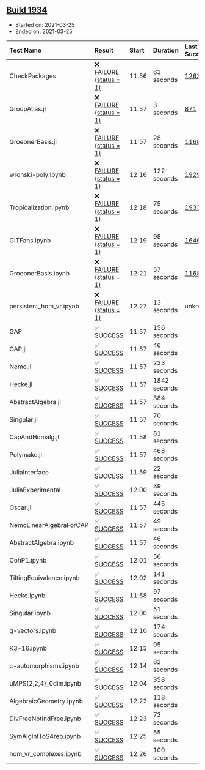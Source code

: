 ## [Build 1934](https://oscarci.mathematik.uni-kl.de/job/oscar-stable/1934/)

* Started on: 2021-03-25
* Ended on: 2021-03-25

| Test Name    | Result | Start | Duration | Last Success | First Failure |
|:-------------|:-------|:------|:---------|:-------------|:--------------|
| CheckPackages | ❌ [FAILURE (status = 1)](https://oscarci.mathematik.uni-kl.de/job/oscar-stable/1934/artifact/logs/build-1934/CheckPackages.log) | 11:56 | 63 seconds | [1263](https://oscarci.mathematik.uni-kl.de/job/oscar-stable/1263/) | [1264](https://oscarci.mathematik.uni-kl.de/job/oscar-stable/1264/) |
| GroupAtlas.jl | ❌ [FAILURE (status = 1)](https://oscarci.mathematik.uni-kl.de/job/oscar-stable/1934/artifact/logs/build-1934/GroupAtlas.jl.log) | 11:57 | 3 seconds | [871](https://oscarci.mathematik.uni-kl.de/job/oscar-stable/871/) | [872](https://oscarci.mathematik.uni-kl.de/job/oscar-stable/872/) |
| GroebnerBasis.jl | ❌ [FAILURE (status = 1)](https://oscarci.mathematik.uni-kl.de/job/oscar-stable/1934/artifact/logs/build-1934/GroebnerBasis.jl.log) | 11:57 | 28 seconds | [1168](https://oscarci.mathematik.uni-kl.de/job/oscar-stable/1168/) | [1169](https://oscarci.mathematik.uni-kl.de/job/oscar-stable/1169/) |
| wronski-poly.ipynb | ❌ [FAILURE (status = 1)](https://oscarci.mathematik.uni-kl.de/job/oscar-stable/1934/artifact/logs/build-1934/wronski-poly.ipynb.log) | 12:16 | 122 seconds | [1929](https://oscarci.mathematik.uni-kl.de/job/oscar-stable/1929/) | [1930](https://oscarci.mathematik.uni-kl.de/job/oscar-stable/1930/) |
| Tropicalization.ipynb | ❌ [FAILURE (status = 1)](https://oscarci.mathematik.uni-kl.de/job/oscar-stable/1934/artifact/logs/build-1934/Tropicalization.ipynb.log) | 12:18 | 75 seconds | [1933](https://oscarci.mathematik.uni-kl.de/job/oscar-stable/1933/) | [1934](https://oscarci.mathematik.uni-kl.de/job/oscar-stable/1934/) |
| GITFans.ipynb | ❌ [FAILURE (status = 1)](https://oscarci.mathematik.uni-kl.de/job/oscar-stable/1934/artifact/logs/build-1934/GITFans.ipynb.log) | 12:19 | 98 seconds | [1646](https://oscarci.mathematik.uni-kl.de/job/oscar-stable/1646/) | [1647](https://oscarci.mathematik.uni-kl.de/job/oscar-stable/1647/) |
| GroebnerBasis.ipynb | ❌ [FAILURE (status = 1)](https://oscarci.mathematik.uni-kl.de/job/oscar-stable/1934/artifact/logs/build-1934/GroebnerBasis.ipynb.log) | 12:21 | 57 seconds | [1168](https://oscarci.mathematik.uni-kl.de/job/oscar-stable/1168/) | [1169](https://oscarci.mathematik.uni-kl.de/job/oscar-stable/1169/) |
| persistent_hom_vr.ipynb | ❌ [FAILURE (status = 1)](https://oscarci.mathematik.uni-kl.de/job/oscar-stable/1934/artifact/logs/build-1934/persistent_hom_vr.ipynb.log) | 12:27 | 13 seconds | unknown | unknown |
| GAP | ✅ [SUCCESS](https://oscarci.mathematik.uni-kl.de/job/oscar-stable/1934/artifact/logs/build-1934/GAP.log) | 11:57 | 156 seconds |  |  |
| GAP.jl | ✅ [SUCCESS](https://oscarci.mathematik.uni-kl.de/job/oscar-stable/1934/artifact/logs/build-1934/GAP.jl.log) | 11:57 | 46 seconds |  |  |
| Nemo.jl | ✅ [SUCCESS](https://oscarci.mathematik.uni-kl.de/job/oscar-stable/1934/artifact/logs/build-1934/Nemo.jl.log) | 11:57 | 233 seconds |  |  |
| Hecke.jl | ✅ [SUCCESS](https://oscarci.mathematik.uni-kl.de/job/oscar-stable/1934/artifact/logs/build-1934/Hecke.jl.log) | 11:57 | 1842 seconds |  |  |
| AbstractAlgebra.jl | ✅ [SUCCESS](https://oscarci.mathematik.uni-kl.de/job/oscar-stable/1934/artifact/logs/build-1934/AbstractAlgebra.jl.log) | 11:57 | 384 seconds |  |  |
| Singular.jl | ✅ [SUCCESS](https://oscarci.mathematik.uni-kl.de/job/oscar-stable/1934/artifact/logs/build-1934/Singular.jl.log) | 11:57 | 70 seconds |  |  |
| CapAndHomalg.jl | ✅ [SUCCESS](https://oscarci.mathematik.uni-kl.de/job/oscar-stable/1934/artifact/logs/build-1934/CapAndHomalg.jl.log) | 11:58 | 81 seconds |  |  |
| Polymake.jl | ✅ [SUCCESS](https://oscarci.mathematik.uni-kl.de/job/oscar-stable/1934/artifact/logs/build-1934/Polymake.jl.log) | 11:57 | 468 seconds |  |  |
| JuliaInterface | ✅ [SUCCESS](https://oscarci.mathematik.uni-kl.de/job/oscar-stable/1934/artifact/logs/build-1934/JuliaInterface.log) | 11:59 | 22 seconds |  |  |
| JuliaExperimental | ✅ [SUCCESS](https://oscarci.mathematik.uni-kl.de/job/oscar-stable/1934/artifact/logs/build-1934/JuliaExperimental.log) | 12:00 | 39 seconds |  |  |
| Oscar.jl | ✅ [SUCCESS](https://oscarci.mathematik.uni-kl.de/job/oscar-stable/1934/artifact/logs/build-1934/Oscar.jl.log) | 11:57 | 445 seconds |  |  |
| NemoLinearAlgebraForCAP | ✅ [SUCCESS](https://oscarci.mathematik.uni-kl.de/job/oscar-stable/1934/artifact/logs/build-1934/NemoLinearAlgebraForCAP.log) | 11:57 | 49 seconds |  |  |
| AbstractAlgebra.ipynb | ✅ [SUCCESS](https://oscarci.mathematik.uni-kl.de/job/oscar-stable/1934/artifact/logs/build-1934/AbstractAlgebra.ipynb.log) | 11:57 | 46 seconds |  |  |
| CohP1.ipynb | ✅ [SUCCESS](https://oscarci.mathematik.uni-kl.de/job/oscar-stable/1934/artifact/logs/build-1934/CohP1.ipynb.log) | 12:01 | 56 seconds |  |  |
| TiltingEquivalence.ipynb | ✅ [SUCCESS](https://oscarci.mathematik.uni-kl.de/job/oscar-stable/1934/artifact/logs/build-1934/TiltingEquivalence.ipynb.log) | 12:02 | 141 seconds |  |  |
| Hecke.ipynb | ✅ [SUCCESS](https://oscarci.mathematik.uni-kl.de/job/oscar-stable/1934/artifact/logs/build-1934/Hecke.ipynb.log) | 11:58 | 97 seconds |  |  |
| Singular.ipynb | ✅ [SUCCESS](https://oscarci.mathematik.uni-kl.de/job/oscar-stable/1934/artifact/logs/build-1934/Singular.ipynb.log) | 12:00 | 51 seconds |  |  |
| g-vectors.ipynb | ✅ [SUCCESS](https://oscarci.mathematik.uni-kl.de/job/oscar-stable/1934/artifact/logs/build-1934/g-vectors.ipynb.log) | 12:10 | 174 seconds |  |  |
| K3-16.ipynb | ✅ [SUCCESS](https://oscarci.mathematik.uni-kl.de/job/oscar-stable/1934/artifact/logs/build-1934/K3-16.ipynb.log) | 12:13 | 95 seconds |  |  |
| c-automorphisms.ipynb | ✅ [SUCCESS](https://oscarci.mathematik.uni-kl.de/job/oscar-stable/1934/artifact/logs/build-1934/c-automorphisms.ipynb.log) | 12:14 | 82 seconds |  |  |
| uMPS(2,2,4)_0dim.ipynb | ✅ [SUCCESS](https://oscarci.mathematik.uni-kl.de/job/oscar-stable/1934/artifact/logs/build-1934/uMPS-2-2-4-_0dim.ipynb.log) | 12:04 | 358 seconds |  |  |
| AlgebraicGeometry.ipynb | ✅ [SUCCESS](https://oscarci.mathematik.uni-kl.de/job/oscar-stable/1934/artifact/logs/build-1934/AlgebraicGeometry.ipynb.log) | 12:22 | 118 seconds |  |  |
| DivFreeNotIndFree.ipynb | ✅ [SUCCESS](https://oscarci.mathematik.uni-kl.de/job/oscar-stable/1934/artifact/logs/build-1934/DivFreeNotIndFree.ipynb.log) | 12:23 | 73 seconds |  |  |
| SymAlgIntToS4rep.ipynb | ✅ [SUCCESS](https://oscarci.mathematik.uni-kl.de/job/oscar-stable/1934/artifact/logs/build-1934/SymAlgIntToS4rep.ipynb.log) | 12:25 | 55 seconds |  |  |
| hom_vr_complexes.ipynb | ✅ [SUCCESS](https://oscarci.mathematik.uni-kl.de/job/oscar-stable/1934/artifact/logs/build-1934/hom_vr_complexes.ipynb.log) | 12:26 | 100 seconds |  |  |
